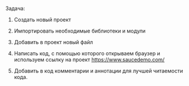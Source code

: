 Задача:

1. Создать новый проект

2. Импортировать необходимые библиотеки и модули

3. Добавить в проект новый файл

4. Написать код, с помощью которого открываем браузер и используем ссылку на проект https://www.saucedemo.com/

5. Добавить в код комментарии и аннотации для лучшей читаемости кода.
